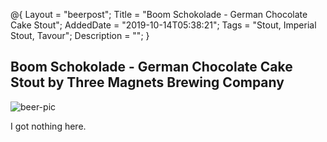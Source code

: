 @{
 Layout = "beerpost";
 Title = "Boom Schokolade - German Chocolate Cake Stout";
 AddedDate = "2019-10-14T05:38:21";
 Tags = "Stout, Imperial Stout, Tavour";
 Description = "";
 }
 

## Boom Schokolade - German Chocolate Cake Stout by Three Magnets Brewing Company

![beer-pic]

I got nothing here.

[beer-pic]: https://jasonpowley.com/assets/img/2019-10-14-boom-schokolade-german-chocolate-cake-stout.jpeg "Boom Schokolade - German Chocolate Cake Stout by Three Magnets Brewing Company"

